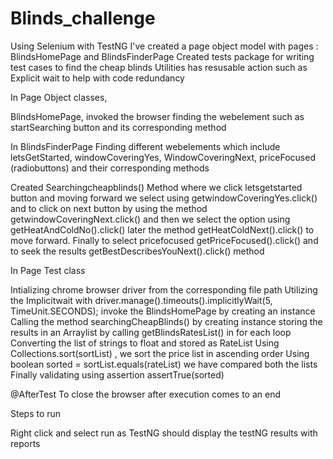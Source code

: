 # Blinds_challenge

Using Selenium with TestNG 
I've created a page object model with pages : BlindsHomePage and BlindsFinderPage
Created tests package for writing test cases to find the cheap blinds
Utilities has resusable action such as Explicit wait to help with code redundancy

In Page Object classes,

BlindsHomePage,
invoked the browser
finding the webelement such as startSearching button and its corresponding method


In BlindsFinderPage
Finding different webelements which include letsGetStarted, windowCoveringYes,
WindowCoveringNext, priceFocused (radiobuttons) and their corresponding methods


Created  Searchingcheapblinds() Method where we click letsgetstarted button
and moving forward we select using getwindowCoveringYes.click() and to click on next button by using the method
getwindowCoveringNext.click() and then we select the option using getHeatAndColdNo().click() later the method
getHeatColdNext().click() to move forward.
Finally to select pricefocused getPriceFocused().click() and to seek the results getBestDescribesYouNext().click() method


In Page Test class

Intializing chrome browser driver from the corresponding file path
Utilizing the Implicitwait with driver.manage().timeouts().implicitlyWait(5, TimeUnit.SECONDS);
invoke the BlindsHomePage by creating an instance
Calling the method searchingCheapBlinds() by creating instance 
storing the results in an Arraylist by calling getBlindsRatesList() in for each loop
Converting the list of strings to float and stored as RateList
Using Collections.sort(sortList) , we sort the price list in ascending order
Using boolean sorted = sortList.equals(rateList) we have compared both the lists
Finally validating using assertion assertTrue(sorted)

@AfterTest
To close the browser after execution comes to an end


Steps to run 

Right click and select run as TestNG
should display the testNG results with reports


